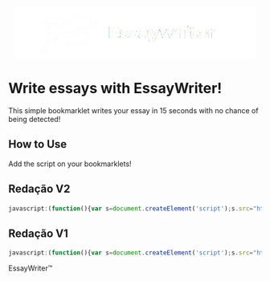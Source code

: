 <p align="center">
    <img src="https://github.com/y4fw/EssayWriter/blob/main/logos/EssayLogo.png?raw=true" alt="EssayLogo">
</p>

# Write essays with EssayWriter!

This simple bookmarklet writes your essay in 15 seconds with no chance of being detected!

## How to Use

Add the script on your bookmarklets!

## Redação V2

```js
javascript:(function(){var s=document.createElement('script');s.src="https://cdn.jsdelivr.net/gh/y4fw/EssayWriter@master/EssayWriterV2.js";document.body.appendChild(s);})();
```

## Redação V1

```js
javascript:(function(){var s=document.createElement('script');s.src="https://cdn.jsdelivr.net/gh/y4fw/EssayWriter@master/Source.js";document.body.appendChild(s);})();
```

EssayWriter™

